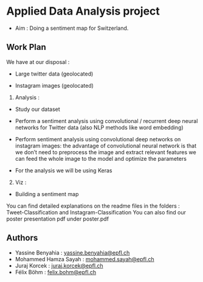 # Applied Data Analysis project

- Aim : Doing a sentiment map for Switzerland.
 

## Work Plan

We have at our disposal :

- Large twitter data (geolocated)

- Instagram images (geolocated)

1. Analysis :

  - Study our dataset

  - Perform a sentiment analysis using convolutional / recurrent deep neural networks for Twitter data (also NLP methods like word             embedding)

   - Perform sentiment analysis using convolutional deep networks on instagram images: the advantage of convolutional neural network is       that we don’t need to preprocess the image and extract relevant features we can feed the whole image to the model and optimize the         parameters

   - For the analysis we will be using Keras

2. Viz : 

  - Building a sentiment map
         

You can find detailed explanations on the readme files in the folders : Tweet-Classification and Instagram-Classification
You can also find our poster presentation pdf under poster.pdf
## Authors
- Yassine Benyahia : yassine.benyahia@epfl.ch
- Mohammed Hamza Sayah : mohammed.sayah@epfl.ch
- Juraj Korcek : juraj.korcek@epfl.ch
- Félix Böhm : felix.bohm@epfl.ch
